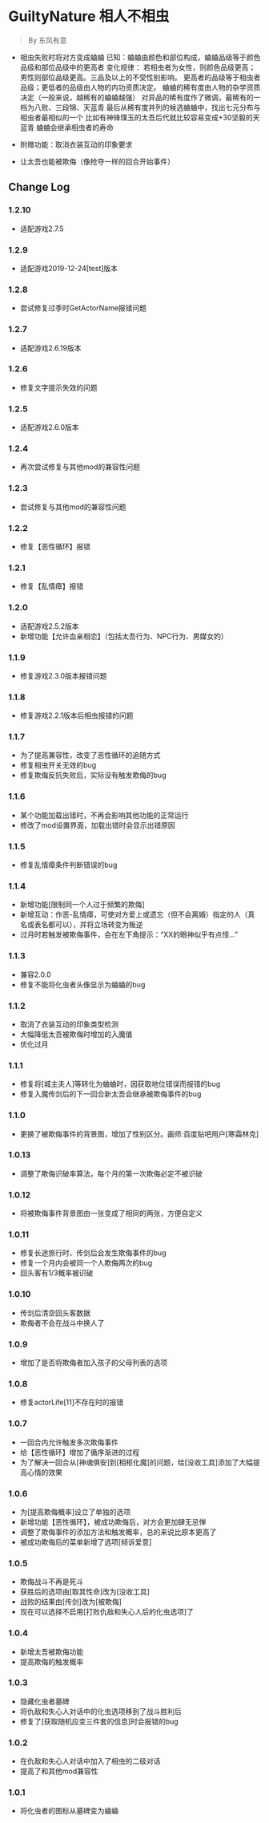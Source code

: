 # GuiltyNature 相人不相虫
> By 东风有意

- 相虫失败时将对方变成蛐蛐
	已知：蛐蛐由颜色和部位构成，蛐蛐品级等于颜色品级和部位品级中的更高者
	变化规律：
		若相虫者为女性，则颜色品级更高；男性则部位品级更高。三品及以上的不受性别影响。
		更高者的品级等于相虫者品级；更低者的品级由人物的内功资质决定。
		蛐蛐的稀有度由人物的杂学资质决定（一般来说，越稀有的蛐蛐越强）
			对异品的稀有度作了微调，最稀有的一档为八败、三段锦、天蓝青
		最后从稀有度并列的候选蛐蛐中，找出七元分布与相虫者最相似的一个
			比如有神锋璞玉的太吾后代就比较容易变成+30坚毅的天蓝青
		蛐蛐会继承相虫者的寿命
	
- 附赠功能：取消衣装互动的印象要求
- 让太吾也能被欺侮（像抢夺一样的回合开始事件）

## Change Log
### 1.2.10
- 适配游戏2.7.5
### 1.2.9
- 适配游戏2019-12-24[test]版本
### 1.2.8
- 尝试修复过季时GetActorName报错问题
### 1.2.7
- 适配游戏2.6.19版本
### 1.2.6
- 修复文字提示失效的问题
### 1.2.5
- 适配游戏2.6.0版本
### 1.2.4
- 再次尝试修复与其他mod的兼容性问题
### 1.2.3
- 尝试修复与其他mod的兼容性问题
### 1.2.2
- 修复【恶性循环】报错
### 1.2.1
- 修复【乱情瘴】报错
### 1.2.0
- 适配游戏2.5.2版本
- 新增功能【允许血亲相恋】（包括太吾行为、NPC行为、男媒女妁）
### 1.1.9
- 修复游戏2.3.0版本报错问题
### 1.1.8
- 修复游戏2.2.1版本后相虫报错的问题
### 1.1.7
- 为了提高兼容性，改变了恶性循环的追随方式
- 修复相虫开关无效的bug
- 修复欺侮反抗失败后，实际没有触发欺侮的bug
### 1.1.6
- 某个功能加载出错时，不再会影响其他功能的正常运行
- 修改了mod设置界面，加载出错时会显示出错原因
### 1.1.5
- 修复乱情瘴条件判断错误的bug
### 1.1.4
- 新增功能[限制同一个人过于频繁的欺侮]
- 新增互动：作恶-乱情瘴，可使对方爱上或遗忘（但不会离婚）指定的人（真名或表名都可以），并将立场转变为叛逆
- 过月时若触发被欺侮事件，会在左下角提示：“XX的眼神似乎有点怪…”
### 1.1.3
- 兼容2.0.0
- 修复不能将化虫者头像显示为蛐蛐的bug
### 1.1.2
- 取消了衣装互动的印象类型检测
- 大幅降低太吾被欺侮时增加的入魔值
- 优化过月
### 1.1.1
- 修复将[城主夫人]等转化为蛐蛐时，因获取地位错误而报错的bug
- 修复入魔传剑后的下一回合新太吾会继承被欺侮事件的bug
### 1.1.0
- 更换了被欺侮事件的背景图，增加了性别区分。画师:百度贴吧用户[寒霜林克]
### 1.0.13
- 调整了欺侮识破率算法，每个月的第一次欺侮必定不被识破
### 1.0.12
- 将被欺侮事件背景图由一张变成了相同的两张，方便自定义
### 1.0.11
- 修复长途旅行时、传剑后会发生欺侮事件的bug
- 修复一个月内会被同一个人欺侮两次的bug
- 回头客有1/3概率被识破
### 1.0.10
- 传剑后清空回头客数据
- 欺侮者不会在战斗中换人了
### 1.0.9
- 增加了是否将欺侮者加入孩子的父母列表的选项
### 1.0.8
- 修复actorLife[11]不存在时的报错
### 1.0.7
- 一回合内允许触发多次欺侮事件
- 给【恶性循环】增加了循序渐进的过程
- 为了解决一回合从[神魂俱安]到[相枢化魔]的问题，给[没收工具]添加了大幅提高心情的效果
### 1.0.6
- 为[提高欺侮概率]设立了单独的选项
- 新增功能【恶性循环】，被成功欺侮后，对方会更加肆无忌惮
- 调整了欺侮事件的添加方法和触发概率，总的来说比原本更高了
- 被成功欺侮后的菜单新增了选项[倾诉爱意]
### 1.0.5
- 欺侮战斗不再是死斗
- 获胜后的选项由[取其性命]改为[没收工具]
- 战败的结果由[传剑]改为[被欺侮]
- 现在可以选择不启用[打败仇敌和失心人后的化虫选项]了
### 1.0.4
- 新增太吾被欺侮功能
- 提高欺侮的触发概率
### 1.0.3
- 隐藏化虫者墓碑
- 将仇敌和失心人对话中的化虫选项移到了战斗胜利后
- 修复了[获取随机应变三件套的信息]时会报错的bug
### 1.0.2
- 在仇敌和失心人对话中加入了相虫的二级对话
- 提高了和其他mod兼容性
### 1.0.1
- 将化虫者的图标从墓碑变为蛐蛐